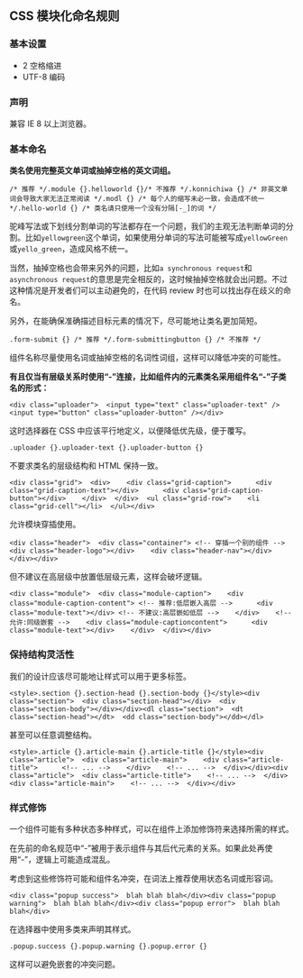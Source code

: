 ## CSS 模块化命名规则

### 基本设置

- 2 空格缩进
- UTF-8 编码

### 声明

兼容 IE 8 以上浏览器。

### 基本命名

**类名使用完整英文单词或抽掉空格的英文词组。**

```
/* 推荐 */.module {}.helloworld {}/* 不推荐 */.konnichiwa {} /* 非英文单词会导致大家无法正常阅读 */.modl {} /* 每个人的缩写未必一致，会造成不统一 */.hello-world {} /* 类名请只使用一个没有分隔[-_]的词 */
```

驼峰写法或下划线分割单词的写法都存在一个问题，我们的主观无法判断单词的分割。比如`yellowgreen`这个单词，如果使用分单词的写法可能被写成`yellowGreen`或`yello_green`，造成风格不统一。

当然，抽掉空格也会带来另外的问题，比如`a synchronous request`和`asynchronous request`的意思是完全相反的，这时候抽掉空格就会出问题。不过这种情况是开发者们可以主动避免的，在代码 review 时也可以找出存在歧义的命名。

另外，在能确保准确描述目标元素的情况下，尽可能地让类名更加简短。

```
.form-submit {} /* 推荐 */.form-submittingbutton {} /* 不推荐 */
```

组件名称尽量使用名词或抽掉空格的名词性词组，这样可以降低冲突的可能性。

**有且仅当有层级关系时使用“-”连接，比如组件内的元素类名采用组件名“-”子类名的形式：**

```
<div class="uploader">  <input type="text" class="uploader-text" />  <input type="button" class="uploader-button" /></div>
```

这时选择器在 CSS 中应该平行地定义，以便降低优先级，便于覆写。

```
.uploader {}.uploader-text {}.uploader-button {}
```

不要求类名的层级结构和 HTML 保持一致。

```
<div class="grid">  <div>    <div class="grid-caption">      <div class="grid-caption-text"></div>      <div class="grid-caption-button"></div>    </div>  </div>  <ul class="grid-row">    <li class="grid-cell"></li>  </ul></div>
```

允许模块穿插使用。

```
<div class="header">  <div class="container"> <!-- 穿插一个别的组件 -->    <div class="header-logo"></div>    <div class="header-nav"></div>  </div></div>
```

但不建议在高层级中放置低层级元素，这样会破坏逻辑。

```
<div class="module">  <div class="module-caption">    <div class="module-caption-content"> <!-- 推荐:低层嵌入高层 -->      <div class="module-text"></div> <!-- 不建议:高层嵌如低层 -->    </div>    <!-- 允许:同级嵌套 -->    <div class="module-captioncontent">      <div class="module-text"></div>    </div>  </div></div>
```

### 保持结构灵活性

我们的设计应该尽可能地让样式可以用于更多标签。

```
<style>.section {}.section-head {}.section-body {}</style><div class="section">  <div class="section-head"></div>  <div class="section-body"></div></div><dl class="section">  <dt class="section-head"></dt>  <dd class="section-body"></dd></dl>
```

甚至可以任意调整结构。

```
<style>.article {}.article-main {}.article-title {}</style><div class="article">  <div class="article-main">    <div class="article-title">      <!-- ... -->    </div>    <!-- ... -->  </div></div><div class="article">  <div class="article-title">    <!-- ... -->  </div>  <div class="article-main">    <!-- ... -->  </div></div>
```

### 样式修饰

一个组件可能有多种状态多种样式，可以在组件上添加修饰符来选择所需的样式。

在先前的命名规范中“-”被用于表示组件与其后代元素的关系。如果此处再使用“-”，逻辑上可能造成混乱。

考虑到这些修饰符可能和组件名冲突，在词法上推荐使用状态名词或形容词。

```
<div class="popup success">  blah blah blah</div><div class="popup warning">  blah blah blah</div><div class="popup error">  blah blah blah</div>
```

在选择器中使用多类来声明其样式。

```
.popup.success {}.popup.warning {}.popup.error {}
```

这样可以避免嵌套的冲突问题。